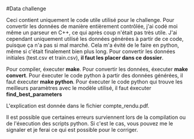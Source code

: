 #Data challenge


Ceci contient uniquement le code utile utilisé pour le challenge.
Pour convertir les données de manière entièrement contrôlée, j'ai codé moi même un parseur en C++, ce qui après coup n'était pas très utile. J'ai cependant uniquement utilisé les données générées à partir de ce code, puisque ça n'a pas si mal marché. Cela m'a évité de le faire en python, même si c'était finalement bien plus long.
Pour convertir les données initiales (test.csv et train.csv), **il faut les placer dans ce dossier**.

Pour compiler, éxecuter **make**.
Pour convertir les données, éxecuter **make convert**.
Pour éxecuter le code python à partir des données générées, il faut éxecuter **make python**.
Pour éxecuter le code python qui trouve les meilleurs paramètres avec le modèle utilisé, il faut éxecuter **find_best_parameters**

L'explication est donnée dans le fichier compte_rendu.pdf.


Il est possible que certaines erreurs surviennent lors de la compilation ou de l'éxecution des scripts python. Si c'est le cas, vous pouvez me le signaler et je ferai ce qui est possible pour le corriger.
